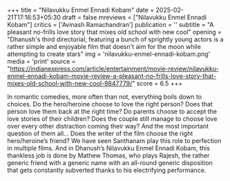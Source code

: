 +++
title = "Nilavukku Enmel Ennadi Kobam"
date = 2025-02-21T17:16:53+05:30
draft = false
mreviews = ["Nilavukku Enmel Ennadi Kobam"]
critics = ['Avinash Ramachandran']
publication = ''
subtitle = "A pleasant no-frills love story that mixes old school with new cool"
opening = "Dhanush's third directorial, featuring a bunch of sprightly young actors is a rather simple and enjoyable film that doesn't aim for the moon while attempting to create stars"
img = 'nilavukku-enmel-ennadi-kobam.png'
media = 'print'
source = "https://indianexpress.com/article/entertainment/movie-review/nilavukku-enmel-ennadi-kobam-movie-review-a-pleasant-no-frills-love-story-that-mixes-old-school-with-new-cool-9847779/"
score = 6.5
+++

In romantic comedies, more often than not, everything boils down to choices. Do the hero/heroine choose to love the right person? Does that person love them back at the right time? Do parents choose to accept the love stories of their children? Does the couple still manage to choose love over every other distraction coming their way? And the most important question of them all… Does the writer of the film choose the right hero/heroine’s friend? We have seen Santhanam play this role to perfection in multiple films. And in Dhanush’s Nilavukku Enmel Ennadi Kobam, this thankless job is done by Mathew Thomas, who plays Rajesh, the rather generic friend with a generic name with an all-round generic disposition that gets constantly subverted thanks to his electrifying performance.
